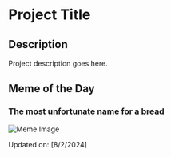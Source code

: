 # Project Title

## Description

Project description goes here.

## Meme of the Day

### The most unfortunate name for a bread 
![Meme Image](https://i.redd.it/be3yfach92gd1.png)

Updated on: [8/2/2024]